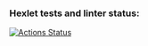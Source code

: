 ### Hexlet tests and linter status:
[![Actions Status](https://github.com/denbon05/backend-project-lvl2/workflows/hexlet-check/badge.svg)](https://github.com/denbon05/backend-project-lvl2/actions)